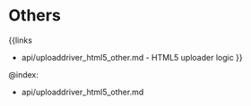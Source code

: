 
Others
=======

{{links
- api/uploaddriver_html5_other.md - HTML5 uploader logic
}}

@index:
- api/uploaddriver_html5_other.md


